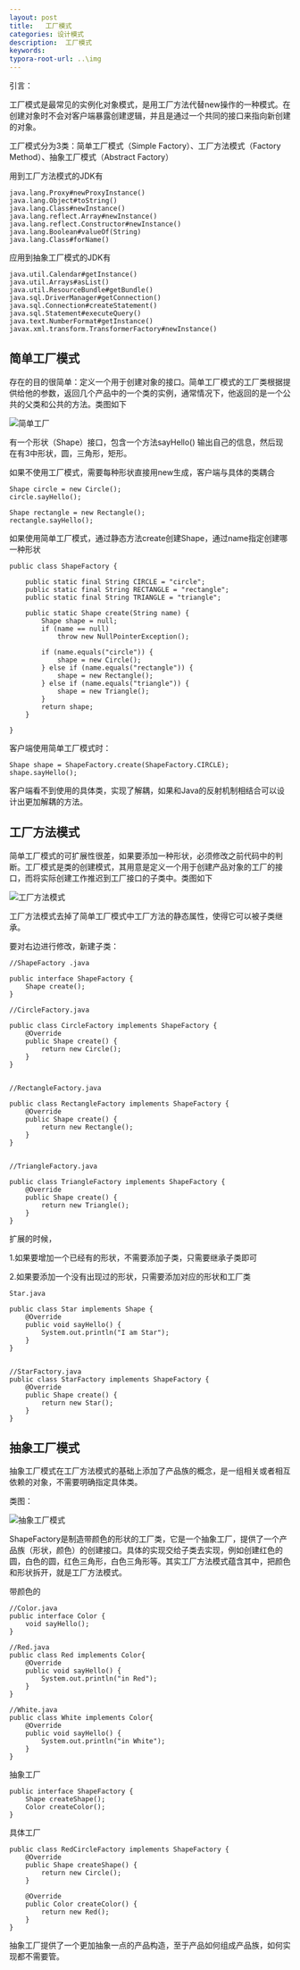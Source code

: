 ```yaml
---
layout: post
title:   工厂模式
categories: 设计模式
description:  工厂模式
keywords: 
typora-root-url: ..\img
---
```




引言：

工厂模式是最常见的实例化对象模式，是用工厂方法代替new操作的一种模式。在创建对象时不会对客户端暴露创建逻辑，并且是通过一个共同的接口来指向新创建的对象。

工厂模式分为3类：简单工厂模式（Simple Factory）、工厂方法模式（Factory Method）、抽象工厂模式（Abstract Factory）

用到工厂方法模式的JDK有

```
java.lang.Proxy#newProxyInstance()
java.lang.Object#toString()
java.lang.Class#newInstance()
java.lang.reflect.Array#newInstance()
java.lang.reflect.Constructor#newInstance()
java.lang.Boolean#valueOf(String)
java.lang.Class#forName()
```

应用到抽象工厂模式的JDK有

```
java.util.Calendar#getInstance()
java.util.Arrays#asList()
java.util.ResourceBundle#getBundle()
java.sql.DriverManager#getConnection()
java.sql.Connection#createStatement()
java.sql.Statement#executeQuery()
java.text.NumberFormat#getInstance()
javax.xml.transform.TransformerFactory#newInstance()
```



## 简单工厂模式

存在的目的很简单：定义一个用于创建对象的接口。简单工厂模式的工厂类根据提供给他的参数，返回几个产品中的一个类的实例，通常情况下，他返回的是一个公共的父类和公共的方法。类图如下

![简单工厂](E:\gitBlog\DingJiaYing.github.io\img\简单工厂.jpg)

有一个形状（Shape）接口，包含一个方法sayHello() 输出自己的信息，然后现在有3中形状，圆，三角形，矩形。

如果不使用工厂模式，需要每种形状直接用new生成，客户端与具体的类耦合

```
Shape circle = new Circle();
circle.sayHello();

Shape rectangle = new Rectangle();
rectangle.sayHello();
```

如果使用简单工厂模式，通过静态方法create创建Shape，通过name指定创建哪一种形状

```
public class ShapeFactory {
    
    public static final String CIRCLE = "circle";
    public static final String RECTANGLE = "rectangle";
    public static final String TRIANGLE = "triangle";

    public static Shape create(String name) {
        Shape shape = null;
        if (name == null)
            throw new NullPointerException();

        if (name.equals("circle")) {
            shape = new Circle();
        } else if (name.equals("rectangle")) {
            shape = new Rectangle();
        } else if (name.equals("triangle")) {
            shape = new Triangle();
        } 
        return shape;
    }

}
```

客户端使用简单工厂模式时：

```
Shape shape = ShapeFactory.create(ShapeFactory.CIRCLE);
shape.sayHello();
```

客户端看不到使用的具体类，实现了解耦，如果和Java的反射机制相结合可以设计出更加解耦的方法。

## 工厂方法模式

简单工厂模式的可扩展性很差，如果要添加一种形状，必须修改之前代码中的判断。工厂模式是类的创建模式，其用意是定义一个用于创建产品对象的工厂的接口，而将实际创建工作推迟到工厂接口的子类中。类图如下

![工厂方法模式](/工厂方法模式.jpg)

工厂方法模式去掉了简单工厂模式中工厂方法的静态属性，使得它可以被子类继承。

要对右边进行修改，新建子类：

```
//ShapeFactory .java

public interface ShapeFactory {
    Shape create();
}

//CircleFactory.java

public class CircleFactory implements ShapeFactory {
    @Override
    public Shape create() {
        return new Circle();
    }
}


//RectangleFactory.java

public class RectangleFactory implements ShapeFactory {
    @Override
    public Shape create() {
        return new Rectangle();
    }
}


//TriangleFactory.java

public class TriangleFactory implements ShapeFactory {
    @Override
    public Shape create() {
        return new Triangle();
    }
}
```

扩展的时候，

1.如果要增加一个已经有的形状，不需要添加子类，只需要继承子类即可

2.如果要添加一个没有出现过的形状，只需要添加对应的形状和工厂类

```
Star.java

public class Star implements Shape {
    @Override
    public void sayHello() {
        System.out.println("I am Star");
    }
}


//StarFactory.java
public class StarFactory implements ShapeFactory {
    @Override
    public Shape create() {
        return new Star();
    }
}
```



## 抽象工厂模式

抽象工厂模式在工厂方法模式的基础上添加了产品族的概念，是一组相关或者相互依赖的对象，不需要明确指定具体类。

类图：

![抽象工厂模式](/抽象工厂模式.jpg)

ShapeFactory是制造带颜色的形状的工厂类，它是一个抽象工厂，提供了一个产品族（形状，颜色）的创建接口。具体的实现交给子类去实现，例如创建红色的圆，白色的圆，红色三角形，白色三角形等。其实工厂方法模式蕴含其中，把颜色和形状拆开，就是工厂方法模式。

带颜色的

```
//Color.java
public interface Color {
    void sayHello();
}

//Red.java
public class Red implements Color{
    @Override
    public void sayHello() {
        System.out.println("in Red");
    }
}

//White.java
public class White implements Color{
    @Override
    public void sayHello() {
        System.out.println("in White");
    }
}
```

抽象工厂

```
public interface ShapeFactory {
    Shape createShape();
    Color createColor();
}
```

具体工厂

```
public class RedCircleFactory implements ShapeFactory {
    @Override
    public Shape createShape() {
        return new Circle();
    }

    @Override
    public Color createColor() {
        return new Red();
    }
}
```

抽象工厂提供了一个更加抽象一点的产品构造，至于产品如何组成产品族，如何实现都不需要管。